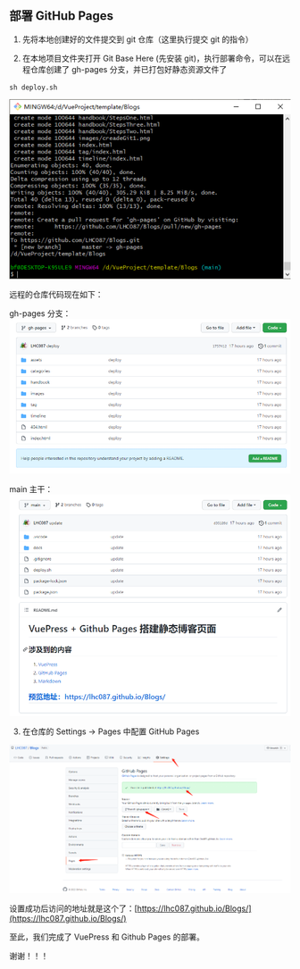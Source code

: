 ## 部署 GitHub Pages

1. 先将本地创建好的文件提交到 git 仓库（这里执行提交 git 的指令）

2. 在本地项目文件夹打开 Git Base Here (先安装 git)，执行部署命令，可以在远程仓库创建了 gh-pages 分支，并已打包好静态资源文件了

```
sh deploy.sh
```

![部署分支](../.vuepress/public/images/stepsthree1.png)

远程的仓库代码现在如下：

gh-pages 分支：
![仓库gh-pages分支](../.vuepress/public/images/stepsthree2.png)

main 主干：
![仓库main主干](../.vuepress/public/images/stepsthree3.png)

3. 在仓库的 Settings -> Pages 中配置 GitHub Pages

![配置GitHub Pages](../.vuepress/public/images/stepsthree4.png)

设置成功后访问的地址就是这个了：[https://lhc087.github.io/Blogs/](https://lhc087.github.io/Blogs/)

至此，我们完成了 VuePress 和 Github Pages 的部署。

谢谢！！！

